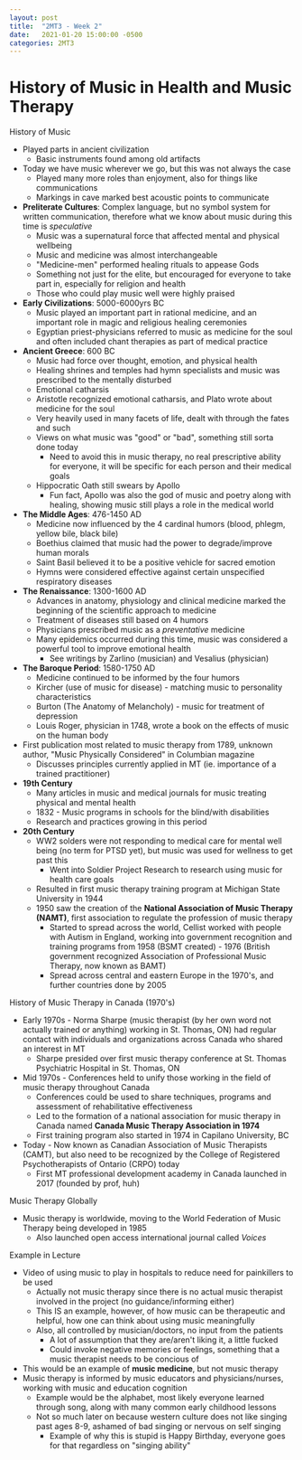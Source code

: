 ```yaml
---
layout: post
title:  "2MT3 - Week 2"
date:   2021-01-20 15:00:00 -0500
categories: 2MT3
---
```


History of Music in Health and Music Therapy
===

History of Music
- Played parts in ancient civilization
    - Basic instruments found among old artifacts
- Today we have music wherever we go, but this was not always the case
    - Played many more roles than enjoyment, also for things like communications
    - Markings in cave marked best acoustic points to communicate
- **Preliterate Cultures**: Complex language, but no symbol system for written communication, therefore what we know about music during this time is *speculative*
    - Music was a supernatural force that affected mental and physical wellbeing
    - Music and medicine was almost interchangeable
    - "Medicine-men" performed healing rituals to appease Gods
    - Something not just for the elite, but encouraged for everyone to take part in, especially for religion and health
    - Those who could play music well were highly praised
- **Early Civilizations**: 5000-6000yrs BC
    - Music played an important part in rational medicine, and an important role in magic and religious healing ceremonies
    - Egyptian priest-physicians referred to music as medicine for the soul and often included chant therapies as part of medical practice
- **Ancient Greece**: 600 BC
    - Music had force over thought, emotion, and physical health
    - Healing shrines and temples had hymn specialists and music was prescribed to the mentally disturbed
    - Emotional catharsis
    - Aristotle recognized emotional catharsis, and Plato wrote about medicine for the soul
    - Very heavily used in many facets of life, dealt with through the fates and such
    - Views on what music was "good" or "bad", something still sorta done today
        - Need to avoid this in music therapy, no real prescriptive ability for everyone, it will be specific for each person and their medical goals
    - Hippocratic Oath still swears by Apollo
        - Fun fact, Apollo was also the god of music and poetry along with healing, showing music still plays a role in the medical world
- **The Middle Ages**: 476-1450 AD
    - Medicine now influenced by the 4 cardinal humors (blood, phlegm, yellow bile, black bile)
    - Boethius claimed that music had the power to degrade/improve human morals
    - Saint Basil believed it to be a positive vehicle for sacred emotion
    - Hymns were considered effective against certain unspecified respiratory diseases
- **The Renaissance**: 1300-1600 AD
    - Advances in anatomy, physiology and clinical medicine marked the beginning of the scientific approach to medicine
    - Treatment of diseases still based on 4 humors
    - Physicians prescribed music as a *preventative* medicine
    - Many epidemics occurred during this time, music was considered a powerful tool to improve emotional health
        - See writings by Zarlino (musician) and Vesalius (physician)
- **The Baroque Period**: 1580-1750 AD
    - Medicine continued to be informed by the four humors
    - Kircher (use of music for disease) - matching music to personality characteristics
    - Burton (The Anatomy of Melancholy) - music for treatment of depression
    - Louis Roger, physician in 1748, wrote a book on the effects of music on the human body
- First publication most related to music therapy from 1789, unknown author, "Music Physically Considered" in Columbian magazine
    - Discusses principles currently applied in MT (ie. importance of a trained practitioner)
- **19th Century**
    - Many articles in music and medical journals for music treating physical and mental health
    - 1832 - Music programs in schools for the blind/with disabilities
    - Research and practices growing in this period
- **20th Century**
    - WW2 solders were not responding to medical care for mental well being (no term for PTSD yet), but music was used for wellness to get past this
        - Went into Soldier Project Research to research using music for health care goals
    - Resulted in first music therapy training program at Michigan State University in 1944
    - 1950 saw the creation of the **National Association of Music Therapy (NAMT)**, first association to regulate the profession of music therapy
        - Started to spread across the world, Cellist worked with people with Autism in England, working into government recognition and training programs from 1958 (BSMT created) - 1976 (British government recognized Association of Professional Music Therapy, now known as BAMT)
        - Spread across central and eastern Europe in the 1970's, and further countries done by 2005

History of Music Therapy in Canada (1970's)
- Early 1970s - Norma Sharpe (music therapist (by her own word not actually trained or anything) working in St. Thomas, ON) had regular contact with individuals and organizations across Canada who shared an interest in MT
    - Sharpe presided over first music therapy conference at St. Thomas Psychiatric Hospital in St. Thomas, ON
- Mid 1970s - Conferences held to unify those working in the field of music therapy throughout Canada
    - Conferences could be used to share techniques, programs and assessment of rehabilitative effectiveness
    - Led to the formation of a national association for music therapy in Canada named **Canada Music Therapy Association in 1974**
    - First training program also started in 1974 in Capilano University, BC
- Today - Now known as Canadian Association of Music Therapists (CAMT), but also need to be recognized by the College of Registered Psychotherapists of Ontario (CRPO) today
    - First MT professional development academy in Canada launched in 2017 (founded by prof, huh)

Music Therapy Globally
- Music therapy is worldwide, moving to the World Federation of Music Therapy being developed in 1985
    - Also launched open access international journal called *Voices*

Example in Lecture
- Video of using music to play in hospitals to reduce need for painkillers to be used
    - Actually not music therapy since there is no actual music therapist involved in the project (no guidance/informing either)
    - This IS an example, however, of how music can be therapeutic and helpful, how one can think about using music meaningfully
    - Also, all controlled by musician/doctors, no input from the patients
        - A lot of assumption that they are/aren't liking it, a little fucked
        - Could invoke negative memories or feelings, something that a music therapist needs to be concious of
- This would be an example of **music medicine**, but not music therapy
- Music therapy is informed by music educators and physicians/nurses, working with music and education cognition
    - Example would be the alphabet, most likely everyone learned through song, along with many common early childhood lessons
    - Not so much later on because western culture does not like singing past ages 8-9, ashamed of bad singing or nervous on self singing
        - Example of why this is stupid is Happy Birthday, everyone goes for that regardless on "singing ability"